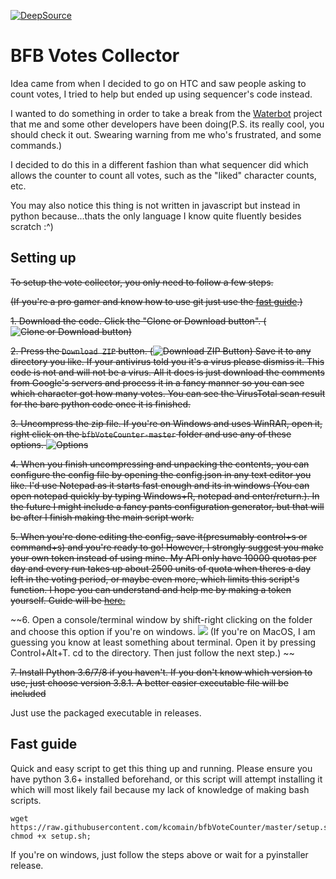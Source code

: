 [![DeepSource](https://static.deepsource.io/deepsource-badge-light-mini.svg)](https://deepsource.io/gh/kcomain/bfbVoteCounter/?ref=repository-badge)


# BFB Votes Collector
Idea came from when I decided to go on HTC and saw people asking to count votes, I tried to help but ended up using sequencer's code instead.

I wanted to do something in order to take a break from the [Waterbot](https://github.com/waterbotdev/waterbot) project that me and some other 
developers have been doing(P.S. its really cool, you should check it out. Swearing warning from me who's frustrated, and some commands.)

I decided to do this in a different fashion than what sequencer did which allows the counter to count all votes, 
such as the "liked" character counts, etc.

You may also notice this thing is not written in javascript but instead in python because...thats the only language I know quite fluently besides scratch :^)

## Setting up
~~To setup the vote collector, you only need to follow a few steps.~~

~~(If you're a pro gamer and know how to use git just use the [fast guide](#fast-guide).)~~

~~1. Download the code. Click the "Clone or Download button". (![Clone or Download button](https://kenny-pls.go-get-a.life/fbFxBO.png))~~

~~2. Press the ``Download ZIP`` button. (![Download ZIP Button](https://kenny-pls.go-get-a.life/lXDvJn.png))
Save it to any directory you like. If your antivirus told you it's a virus please dismiss it. This code is not and will not be a virus. 
All it does is just download the comments from Google's servers and process it in a fancy manner so you can see which character got how many votes. 
You can see the VirusTotal scan result for the bare python code once it is finished.~~

~~3. Uncompress the zip file. If you're on Windows and uses WinRAR, open it, right click on the ``bfbVoteCounter-master`` folder and use any of these 
options. ![Options](https://kenny-pls.go-get-a.life/TIrIyk.png)~~

~~4. When you finish uncompressing and unpacking the contents, you can configure the config file by opening the config.json in any text
editor you like. I'd use Notepad as it starts fast enough and its in windows (You can open notepad quickly by typing Windows+R, notepad and enter/return.). 
In the future I might include a fancy pants configuration generator, but that will be after I finish making the main script
work.~~

~~5. When you're done editing the config, save it(presumably control+s or command+s) and you're ready to go! However, I strongly suggest you make your own token
instead of using mine. My API only have 10000 quotas per day and every run takes up about 2500 units of quota when theres a day left in the voting period, 
or maybe even more, which limits this script's function. I hope you can understand and help me by making a token yourself. Guide will be 
[here.](https://github.com/kcomain/bfbVoteCounter/wiki/Getting-your-Google-API-token)~~

~~6. Open a console/terminal window by shift-right clicking on the folder and choose this option if you're on windows.
![](https://kenny-pls.go-get-a.life/KpycmF.png)
(If you're on MacOS, I am guessing you know at least something about terminal. Open it by pressing Control+Alt+T. cd to the directory. Then just follow the next
step.) ~~

~~7. Install Python 3.6/7/8 if you haven't. If you don't know which version to use, just choose version 3.8.1. A better easier executable file will be included~~

Just use the packaged executable in releases.

## Fast guide
Quick and easy script to get this thing up and running. Please ensure you have python 3.6+ installed beforehand, or this script will attempt installing it
which will most likely fail because my lack of knowledge of making bash scripts.
```
wget https://raw.githubusercontent.com/kcomain/bfbVoteCounter/master/setup.sh; chmod +x setup.sh; 
```

If you're on windows, just follow the steps above or wait for a pyinstaller release.
